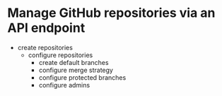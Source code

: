 # Manage GitHub repositories via an API endpoint

* create repositories
  * configure repositories
    * create default branches
    * configure merge strategy
    * configure protected branches
    * configure admins
